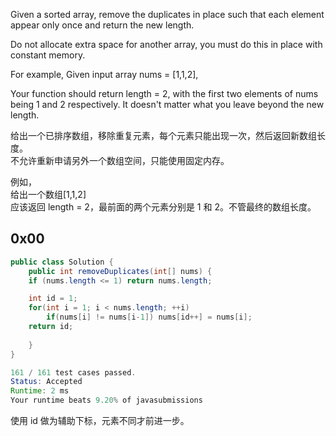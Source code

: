 Given a sorted array, remove the duplicates in place such that each element appear only once and return the new length.

Do not allocate extra space for another array, you must do this in place with constant memory.

For example,
Given input array nums = [1,1,2],

Your function should return length = 2, with the first two elements of nums being 1 and 2 respectively. It doesn't matter what you leave beyond the new length.


给出一个已排序数组，移除重复元素，每个元素只能出现一次，然后返回新数组长度。  
不允许重新申请另外一个数组空间，只能使用固定内存。

例如，  
给出一个数组[1,1,2]  
应该返回 length = 2，最前面的两个元素分别是 1 和 2。不管最终的数组长度。

## 0x00
```java
public class Solution {
    public int removeDuplicates(int[] nums) {
    if (nums.length <= 1) return nums.length;

    int id = 1;
    for(int i = 1; i < nums.length; ++i)
        if(nums[i] != nums[i-1]) nums[id++] = nums[i];
    return id;
        
    }
}

161 / 161 test cases passed.
Status: Accepted
Runtime: 2 ms
Your runtime beats 9.20% of javasubmissions
```

使用 id 做为辅助下标，元素不同才前进一步。
